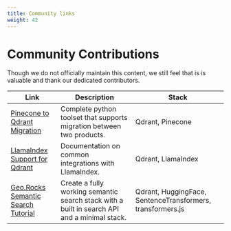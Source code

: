 ```yaml
---
title: Community links
weight: 42
---
```


# Community Contributions

Though we do not officially maintain this content, we still feel that is is valuable and thank our dedicated contributors. 

| Link | Description                  | Stack  |   
|------|------------------------------|--------|
| [Pinecone to Qdrant Migration](https://github.com/NirantK/qdrant_tools)       | Complete python toolset that supports migration between two products.       | Qdrant, Pinecone |  
| [LlamaIndex Support for Qdrant](https://gpt-index.readthedocs.io/en/latest/examples/vector_stores/QdrantIndexDemo.html)   | Documentation on common integrations with LlamaIndex.    | Qdrant, LlamaIndex |   
| [Geo.Rocks Semantic Search Tutorial](https://geo.rocks/post/qdrant-transformers-js-semantic-search/)           | Create a fully working semantic search stack with a built in search API and a minimal stack.  | Qdrant, HuggingFace, SentenceTransformers, transformers.js | 
